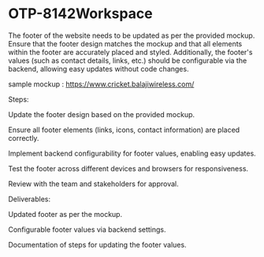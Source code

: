 # OTP-8142Workspace
The footer of the website needs to be updated as per the provided mockup. Ensure that the footer design matches the mockup and that all elements within the footer are accurately placed and styled. Additionally, the footer's values (such as contact details, links, etc.) should be configurable via the backend, allowing easy updates without code changes.

sample mockup : https://www.cricket.balajiwireless.com/ 

Steps:

Update the footer design based on the provided mockup.

Ensure all footer elements (links, icons, contact information) are placed correctly.

Implement backend configurability for footer values, enabling easy updates.

Test the footer across different devices and browsers for responsiveness.

Review with the team and stakeholders for approval.

Deliverables:

Updated footer as per the mockup.

Configurable footer values via backend settings.

Documentation of steps for updating the footer values.

